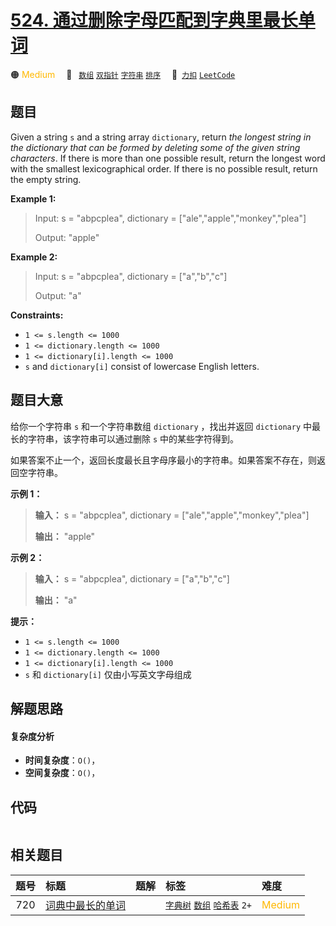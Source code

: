 # [524. 通过删除字母匹配到字典里最长单词](https://2xiao.github.io/leetcode-js/problem/0524.html)

🟠 <font color=#ffb800>Medium</font>&emsp; 🔖&ensp; [`数组`](/tag/array.md) [`双指针`](/tag/two-pointers.md) [`字符串`](/tag/string.md) [`排序`](/tag/sorting.md)&emsp; 🔗&ensp;[`力扣`](https://leetcode.cn/problems/longest-word-in-dictionary-through-deleting) [`LeetCode`](https://leetcode.com/problems/longest-word-in-dictionary-through-deleting)

## 题目

Given a string `s` and a string array `dictionary`, return _the longest string
in the dictionary that can be formed by deleting some of the given string
characters_. If there is more than one possible result, return the longest
word with the smallest lexicographical order. If there is no possible result,
return the empty string.



**Example 1:**

> Input: s = "abpcplea", dictionary = ["ale","apple","monkey","plea"]
> 
> Output: "apple"

**Example 2:**

> Input: s = "abpcplea", dictionary = ["a","b","c"]
> 
> Output: "a"

**Constraints:**

  * `1 <= s.length <= 1000`
  * `1 <= dictionary.length <= 1000`
  * `1 <= dictionary[i].length <= 1000`
  * `s` and `dictionary[i]` consist of lowercase English letters.


## 题目大意

给你一个字符串 `s` 和一个字符串数组 `dictionary` ，找出并返回 `dictionary` 中最长的字符串，该字符串可以通过删除 `s`
中的某些字符得到。

如果答案不止一个，返回长度最长且字母序最小的字符串。如果答案不存在，则返回空字符串。



**示例 1：**

> 
> 
> 
> 
> 
> **输入：** s = "abpcplea", dictionary = ["ale","apple","monkey","plea"]
> 
> **输出：** "apple"
> 
> 

**示例 2：**

> 
> 
> 
> 
> 
> **输入：** s = "abpcplea", dictionary = ["a","b","c"]
> 
> **输出：** "a"
> 
> 



**提示：**

  * `1 <= s.length <= 1000`
  * `1 <= dictionary.length <= 1000`
  * `1 <= dictionary[i].length <= 1000`
  * `s` 和 `dictionary[i]` 仅由小写英文字母组成


## 解题思路

#### 复杂度分析

- **时间复杂度**：`O()`，
- **空间复杂度**：`O()`，

## 代码

```javascript

```

## 相关题目

<!-- prettier-ignore -->
| 题号 | 标题 | 题解 | 标签 | 难度 |
| :------: | :------ | :------: | :------ | :------ |
| 720 | [词典中最长的单词](https://leetcode.com/problems/longest-word-in-dictionary) |  |  [`字典树`](/tag/trie.md) [`数组`](/tag/array.md) [`哈希表`](/tag/hash-table.md) `2+` | <font color=#ffb800>Medium</font> |